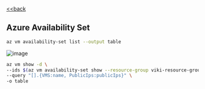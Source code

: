 [<<back](index.md)
## Azure Availability Set

```bash
az vm availability-set list --output table
```

![image](https://user-images.githubusercontent.com/13016162/71400089-af14cc80-264b-11ea-8818-bac252050f4b.png)


```bash
az vm show -d \
--ids $(az vm availability-set show --resource-group viki-resource-group --name viki-webserver-avail-set --query "virtualMachines[].id" --output tsv) \
--query "[].{VMS:name, PublicIps:publicIps}" \
-o table
```
